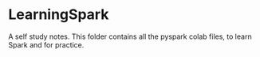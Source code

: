 # LearningSpark

A self study notes.
This folder contains all the pyspark colab files, to learn Spark and for practice.

